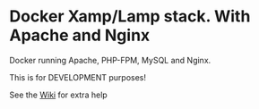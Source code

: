 # Docker Xamp/Lamp stack. With Apache and Nginx

Docker running Apache, PHP-FPM, MySQL and Nginx. 

This is for DEVELOPMENT purposes!

See the [Wiki](https://github.com/JorSanders/Docker-Lamp-Stack/wiki) for extra help 